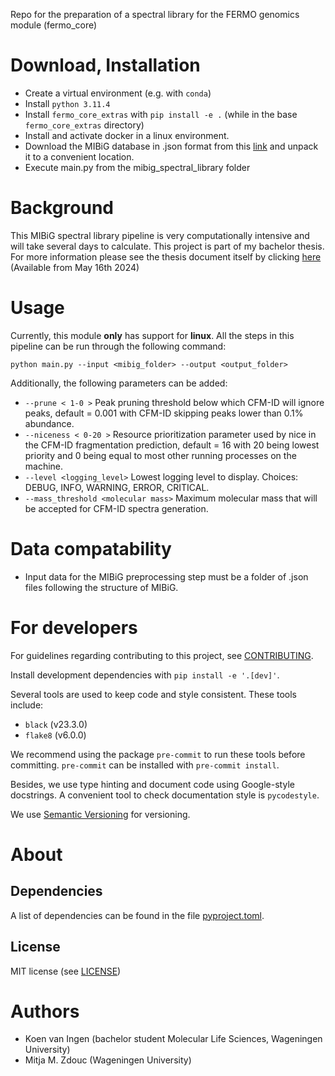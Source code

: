 Repo for the preparation of a spectral library for the FERMO genomics module (fermo_core)

Download, Installation
============

- Create a virtual environment (e.g. with `conda`)
- Install `python 3.11.4`
- Install `fermo_core_extras` with `pip install -e .` (while in the base `fermo_core_extras` directory)
- Install and activate docker in a linux environment.
- Download the MIBiG database in .json format from this [link](https://mibig.secondarymetabolites.org/) and
unpack it to a convenient location.
- Execute main.py from the mibig_spectral_library folder

Background
====

This MIBiG spectral library pipeline is very computationally intensive and will take several days to calculate. This project is part of my bachelor
thesis. For more information please see the thesis document itself by clicking [here](https://docs.google.com/document/d/1xI45phm3QL6TreeioFiGqSCpSK543esEdKW_mCkF4Ww/edit?usp=sharing) (Available from May 16th 2024)

Usage
====

Currently, this module **only** has support for **linux**.
All the steps in this pipeline can be run through the following command:

`python main.py --input <mibig_folder> --output <output_folder>`

Additionally, the following parameters can be added:
- `--prune < 1-0 >` Peak pruning threshold below which CFM-ID will ignore peaks, default = 0.001 with CFM-ID skipping peaks lower than 0.1% abundance.
- `--niceness < 0-20 >` Resource prioritization parameter used by nice in the CFM-ID fragmentation prediction, default = 16 with 20 being lowest priority and 0 being equal to most other running processes on the machine.
- `--level <logging_level>` Lowest logging level to display. Choices: DEBUG, INFO, WARNING, ERROR, CRITICAL.
- `--mass_threshold <molecular mass>` Maximum molecular mass that will be accepted for CFM-ID spectra generation.

Data compatability
=====

- Input data for the MIBiG preprocessing step must be a folder of .json files following the structure of MIBiG.

For developers
==============

For guidelines regarding contributing to this project, see
[CONTRIBUTING](../../CONTRIBUTING.md).

Install development dependencies with `pip install -e '.[dev]'`.

Several tools are used to keep code and style consistent.
These tools include:
- `black` (v23.3.0)
- `flake8` (v6.0.0)

We recommend using the package `pre-commit` to run these tools before committing.
`pre-commit` can be installed with `pre-commit install`.

Besides, we use type hinting and document code using Google-style docstrings.
A convenient tool to check documentation style is `pycodestyle`.

We use [Semantic Versioning](http://semver.org/) for versioning.

About
=====

## Dependencies

A list of dependencies can be found in the file [pyproject.toml](../../pyproject.toml).

## License

MIT license (see [LICENSE](../../LICENSE))

Authors
=======

- Koen van Ingen (bachelor student Molecular Life Sciences, Wageningen University)
- Mitja M. Zdouc (Wageningen University)